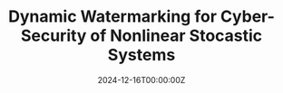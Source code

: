---
title: 'Dynamic Watermarking for Cyber-Security of Nonlinear Stocastic Systems'
authors:
- admin
- P. R. Kumar
# author_notes:
# - "Equal contribution"
# - "Equal contribution"
date: "2024-12-16T00:00:00Z"
# doi: ""

# Schedule page publish date (NOT publication's date).
# publishDate: "2024-04-27T00:00:00Z"

# Publication type.
# Accepts a single type but formatted as a YAML list (for Hugo requirements).
# Enter a publication type from the CSL standard.
publication_types: ["paper-conference"]

# Publication name and optional abbreviated publication name.
publication: "*2024 63rd IEEE Conference on Decision and Control*"
publication_short: "*CDC 2024*"

tags:
- Cybersecurity
featured: false

# links:
# - name: ""
#   url: ""
#url_pdf: https://ieeexplore.ieee.org/abstract/document/10441912
# url_code: 'https://github.com/HugoBlox/hugo-blox-builder'
# url_dataset: ''
# url_poster: ''
# url_project: ''
# url_slides: ''
# url_source: ''
# url_video: ''
---
